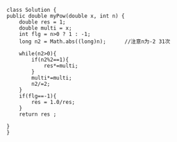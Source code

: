     class Solution {
    public double myPow(double x, int n) {
        double res = 1;
        double multi = x;
        int flg = n>0 ? 1 : -1;
        long n2 = Math.abs((long)n);      //注意n为-2 31次

        while(n2>0){
            if(n2%2==1){
                res*=multi;
            }
            multi*=multi;
            n2/=2;
        }
        if(flg==-1){
            res = 1.0/res;
        }
        return res ;

    }
    }

